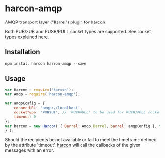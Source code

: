 # harcon-amqp
AMQP transport layer ("Barrel") plugin for [harcon](https://github.com/imrefazekas/harcon).

Both PUB/SUB and PUSH/PULL socket types are supported. See socket types explained [here](http://www.squaremobius.net/rabbit.js/).


## Installation

```javascript
npm install harcon harcon-amqp --save
```


## Usage

```javascript
var Harcon = require('harcon');
var Amqp = require('harcon-amqp');

var amqpConfig = {
	connectURL: 'amqp://localhost',
	socketType: 'PUBSUB', // 'PUSHPULL' to be used for PUSH/PULL socket type
	timeout: 0
};
var harcon = new Harcon( { Barrel: Amqp.Barrel, barrel: amqpConfig }, function(err){
} );
```

Should the recipients be not available or fail to meet the timeframe defined by the attribute 'timeout', [harcon](https://github.com/imrefazekas/harcon) will call the callbacks of the given messages with an error.
